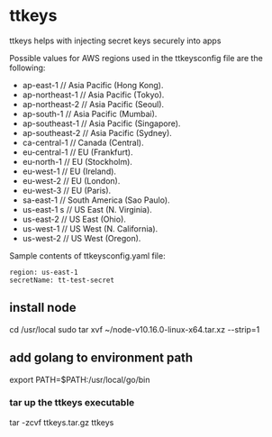 # ttkeys
ttkeys helps with injecting secret keys securely into apps 

Possible values for AWS regions used in the ttkeysconfig file are the following:

- ap-east-1      // Asia Pacific (Hong Kong).
- ap-northeast-1 // Asia Pacific (Tokyo).
- ap-northeast-2 // Asia Pacific (Seoul).
- ap-south-1     // Asia Pacific (Mumbai).
- ap-southeast-1 // Asia Pacific (Singapore).
- ap-southeast-2 // Asia Pacific (Sydney).
- ca-central-1   // Canada (Central).
- eu-central-1   // EU (Frankfurt).
- eu-north-1     // EU (Stockholm).
- eu-west-1      // EU (Ireland).
- eu-west-2      // EU (London).
- eu-west-3      // EU (Paris).
- sa-east-1      // South America (Sao Paulo).
- us-east-1   s   // US East (N. Virginia).
- us-east-2      // US East (Ohio).
- us-west-1      // US West (N. California).
- us-west-2      // US West (Oregon).



Sample contents of ttkeysconfig.yaml file:

```
region: us-east-1
secretName: tt-test-secret
```

## install node
cd /usr/local
sudo tar xvf ~/node-v10.16.0-linux-x64.tar.xz --strip=1

## add golang to environment path
export PATH=$PATH:/usr/local/go/bin


### tar up the ttkeys executable
tar -zcvf ttkeys.tar.gz ttkeys
